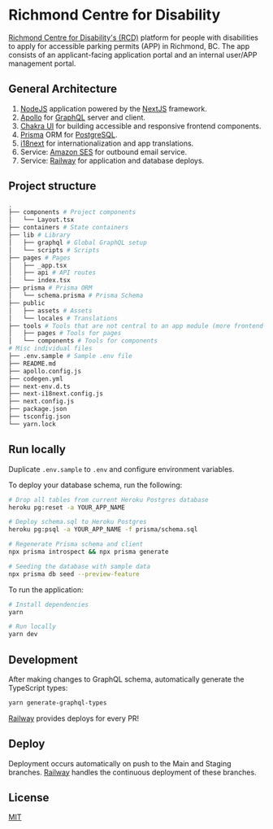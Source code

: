 # Richmond Centre for Disability

[Richmond Centre for Disability's (RCD)](https://www.rcdrichmond.org/) platform for people with
disabilities to apply for accessible parking permits (APP) in Richmond, BC. The app consists of an
applicant-facing application portal and an internal user/APP management portal.

## General Architecture

1. [NodeJS](https://nodejs.org/en/) application powered by the [NextJS](https://nextjs.org/)
   framework.
2. [Apollo](https://www.apollographql.com/) for [GraphQL](https://graphql.org/) server and client.
3. [Chakra UI](https://chakra-ui.com/) for building accessible and responsive frontend components.
4. [Prisma](https://www.prisma.io/) ORM for [PostgreSQL](https://www.postgresql.org/).
5. [i18next](https://www.i18next.com/) for internationalization and app translations.
6. Service: [Amazon SES](https://aws.amazon.com/ses/) for outbound email service.
7. Service: [Railway](https://railway.app/) for application and database deploys.

## Project structure

```bash
.
├── components # Project components
│   └── Layout.tsx
├── containers # State containers
├── lib # Library
│   ├── graphql # Global GraphQL setup
│   └── scripts # Scripts
├── pages # Pages
│   ├── _app.tsx
│   ├── api # API routes
│   └── index.tsx
├── prisma # Prisma ORM
│   └── schema.prisma # Prisma Schema
├── public
│   ├── assets # Assets
│   └── locales # Translations
├── tools # Tools that are not central to an app module (more frontend-heavy)
│   ├── pages # Tools for pages
│   └── components # Tools for components
# Misc individual files
├── .env.sample # Sample .env file
├── README.md
├── apollo.config.js
├── codegen.yml
├── next-env.d.ts
├── next-i18next.config.js
├── next.config.js
├── package.json
├── tsconfig.json
└── yarn.lock
```

## Run locally

Duplicate `.env.sample` to `.env` and configure environment variables.

To deploy your database schema, run the following:

```bash
# Drop all tables from current Heroku Postgres database
heroku pg:reset -a YOUR_APP_NAME

# Deploy schema.sql to Heroku Postgres
heroku pg:psql -a YOUR_APP_NAME -f prisma/schema.sql

# Regenerate Prisma schema and client
npx prisma introspect && npx prisma generate

# Seeding the database with sample data
npx prisma db seed --preview-feature
```

To run the application:

```bash
# Install dependencies
yarn

# Run locally
yarn dev
```

## Development

After making changes to GraphQL schema, automatically generate the TypeScript types:

```bash
yarn generate-graphql-types
```

[Railway](https://railway.app/) provides deploys for every PR!

## Deploy

Deployment occurs automatically on push to the Main and Staging branches.
[Railway](https://railway.app/) handles the continuous deployment of these branches.

<!-- 1. Master Deploy: []()
2. Staging Deploy: []() -->

## License

[MIT](https://github.com/uwblueprint/richmond-centre-for-disability/blob/main/LICENSE)
